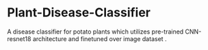 # Plant-Disease-Classifier
A disease classifier for potato plants which utilizes pre-trained CNN-resnet18 architecture and finetuned over image dataset .
